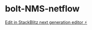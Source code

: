 # bolt-NMS-netflow

[Edit in StackBlitz next generation editor ⚡️](https://stackblitz.com/~/github.com/scsun1978/bolt-NMS-netflow)